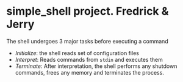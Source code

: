 # simple_shell project. Fredrick & Jerry
The shell undergoes 3 major tasks before executing a command
- *Initialize*: the shell reads set of configuration files
- *Interpret*: Reads commands from `stdin` and executes them
- *Terminate*: After interpretation, the shell performs any shutdown commands, frees any memory and terminates the process.
